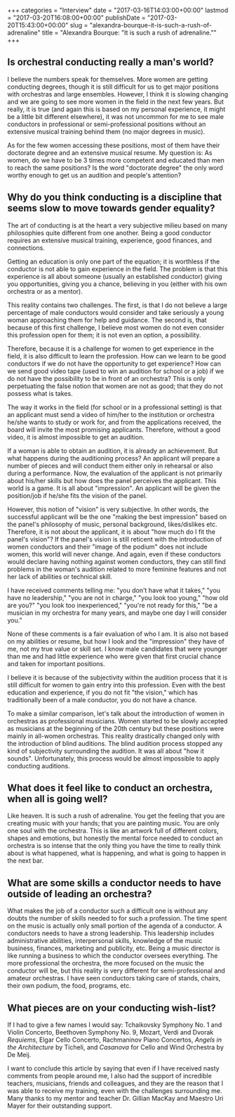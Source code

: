 +++
categories = "Interview"
date = "2017-03-16T14:03:00+00:00"
lastmod = "2017-03-20T16:08:00+00:00"
publishDate = "2017-03-20T15:43:00+00:00"
slug = "alexandra-bourque-it-is-such-a-rush-of-adrenaline"
title = "Alexandra Bourque: &quot;It is such a rush of adrenaline.&quot;"
+++

## Is orchestral conducting really a man's world?

I believe the numbers speak for themselves. More women are getting conducting degrees, though it is still difficult for us to get major positions with orchestras and large ensembles. However, I think it is slowing changing and we are going to see more women in the field in the next few years. But really, it is true (and again this is based on my personal experience, it might be a little bit different elsewhere), it was not uncommon for me to see male conductors in professional or semi-professional positions without an extensive musical training behind them (no major degrees in music). 

As for the few women accessing these positions, most of them have their doctorate degree and an extensive musical resume. My question is: As women, do we have to be 3 times more competent and educated than men to reach the same positions? Is the word "doctorate degree" the only word worthy enough to get us an audition and people's attention?

## Why do you think conducting is a discipline that seems slow to move towards gender equality?

The art of conducting is at the heart a very subjective milieu based on many philosophies quite different from one another. Being a good conductor requires an extensive musical training, experience, good finances, and connections. 

Getting an education is only one part of the equation; it is worthless if the conductor is not able to gain experience in the field. The problem is that this experience is all about someone (usually an established conductor) giving you opportunities, giving you a chance, believing in you (either with his own orchestra or as a mentor). 

This reality contains two challenges. The first, is that I do not believe a large percentage of male conductors would consider and take seriously a young woman approaching them for help and guidance. The second is, that because of this first challenge, I believe most women do not even consider this profession open for them; it is not even an option, a possibility. 

Therefore, because it is a challenge for women to get experience in the field, it is also difficult to learn the profession. How can we learn to be good conductors if we do not have the opportunity to get experience? How can we send good video tape (used to win an audition for school or a job) if we do not have the possibility to be in front of an orchestra? This is only perpetuating the false notion that women are not as good; that they do not possess what is takes. 

The way it works in the field (for school or in a professional setting) is that an applicant must send a video of him/her to the institution or orchestra he/she wants to study or work for, and from the applications received, the board will invite the most promising applicants. Therefore, without a good video, it is almost impossible to get an audition. 

If a woman is able to obtain an audition, it is already an achievement. But what happens during the auditioning process? An applicant will prepare a number of pieces and will conduct them either only in rehearsal or also during a performance. Now, the evaluation of the applicant is not primarily about his/her skills but how does the panel perceives the applicant. This world is a game. It is all about "impression". An applicant will be given the position/job if he/she fits the vision of the panel. 

However, this notion of "vision" is very subjective. In other words, the successful applicant will be the one "making the best impression" based on the panel's philosophy of music, personal background, likes/dislikes etc. Therefore, it is not about the applicant, it is about "how much do I fit the panel's vision"? If the panel's vision is still reticent with the introduction of women conductors and their "image of the podium" does not include women, this world will never change. And again, even if these conductors would declare having nothing against women conductors, they can still find problems in the woman's audition related to more feminine features and not her lack of abilities or technical skill. 

I have received comments telling me: "you don't have what it takes," "you have no leadership," "you are not in charge," "you look too young," "how old are you?" "you look too inexperienced," "you're not ready for this," "be a musician in my orchestra for many years, and maybe one day I will consider you." 

None of these comments is a fair evaluation of who I am. It is also not based on my abilities or resume, but how I look and the "impression" they have of me, not my true value or skill set. I know male candidates that were younger than me and had little experience who were given that first crucial chance and taken for important positions. 

I believe it is because of the subjectivity within the audition process that it is still difficult for women to gain entry into this profession. Even with the best education and experience, if you do not fit "the vision," which has traditionally been of a male conductor, you do not have a chance. 

To make a similar comparison, let's talk about the introduction of women in orchestras as professional musicians. Women started to be slowly accepted as musicians at the beginning of the 20th century but these positions were mainly in all-women orchestras. This reality drastically changed only with the introduction of blind auditions. The blind audition process stopped any kind of subjectivity surrounding the audition. It was all about "how it sounds". Unfortunately, this process would be almost impossible to apply conducting auditions.

## What does it feel like to conduct an orchestra, when all is going well?

Like heaven. It is such a rush of adrenaline. You get the feeling that you are creating music with your hands; that you are painting music. You are only one soul with the orchestra. This is like an artwork full of different colors, shapes and emotions, but honestly the mental force needed to conduct an orchestra is so intense that the only thing you have the time to really think about is what happened, what is happening, and what is going to happen in the next bar. 

## What are some skills a conductor needs to have outside of leading an orchestra?

What makes the job of a conductor such a difficult one is without any doubts the number of skills needed to for such a profession. The time spent on the music is actually only small portion of the agenda of a conductor. A conductors needs to have a strong leadership. This leadership includes administrative abilities, interpersonal skills, knowledge of the music business, finances, marketing and publicity, etc. Being a music director is like running a business to which the conductor oversees everything. The more professional the orchestra, the more focused on the music the conductor will be, but this reality is very different for semi-professional and amateur orchestras. I have seen conductors taking care of stands, chairs, their own podium, the food, programs, etc.

## What pieces are on your conducting wish-list?

If I had to give a few names I would say: Tchaikovsky Symphony No. 1 and Violin Concerto, Beethoven Symphony No. 9, Mozart, Verdi and Dvorak *Requiems*, Elgar Cello Concerto, Rachmaninov Piano Concertos, *Angels in the Architecture* by Ticheli, and *Casanova* for Cello and Wind Orchestra by De Meij.

I want to conclude this article by saying that even if I have received nasty comments from people around me, I also had the support of incredible teachers, musicians, friends and colleagues, and they are the reason that I was able to receive my training, even with the challenges surrounding me. Many thanks to my mentor and teacher Dr. Gillian MacKay and Maestro Uri Mayer for their outstanding support.
